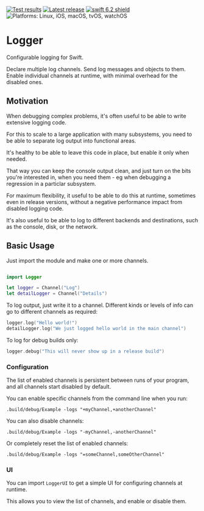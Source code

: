 <!-- Header Generated by ActionBuilderTool 2.1.0 (83) -->
<!-- See https://github.com/elegantchaos/ActionBuilderCore for more details. -->

[![Test results][tests shield]][actions] [![Latest release][release shield]][releases] [![swift 6.2 shield]][swift] ![Platforms: Linux, iOS, macOS, tvOS, watchOS][platforms shield]

[release shield]: https://img.shields.io/github/v/release/elegantchaos/Logger
[platforms shield]: https://img.shields.io/badge/platforms-Linux_iOS_macOS_tvOS_watchOS-lightgrey.svg?style=flat "Linux, iOS, macOS, tvOS, watchOS"
[tests shield]: https://github.com/elegantchaos/Logger/workflows/Tests/badge.svg
[swift 6.2 shield]: https://img.shields.io/badge/swift-6.2-F05138.svg "Swift 6.2"

[swift]: https://swift.org
[releases]: https://github.com/elegantchaos/Logger/releases
[actions]: https://github.com/elegantchaos/Logger/actions

<!-- End of ActionBuilderTool Header -->

# Logger

Configurable logging for Swift.

Declare multiple log channels. 
Send log messages and objects to them. 
Enable individual channels at runtime, with minimal overhead for the disabled ones.

## Motivation

When debugging complex problems, it's often useful to be able to write extensive logging code.  
 
For this to scale to a large application with many subsystems, you need to be able to separate log output into functional areas.

It's healthy to be able to leave this code in place, but enable it only when needed.

That way you can keep the console output clean, and just turn on the bits you're interested in, when you need them - eg when debugging a regression in a particlar subsystem.  

For maximum flexibility, it useful to be able to do this at runtime, sometimes even in release versions, without a negative performance impact from disabled logging code. 

It's also useful to be able to log to different backends and destinations, such as the console, disk, or the network.

## Basic Usage

Just import the module and make one or more channels.

```swift

import Logger

let logger = Channel("Log")
let detailLogger = Channel("Details")
````

To log output, just write it to a channel. Different kinds or levels of info can go to different channels as required:

```swift
logger.log("Hello world!")
detailLogger.log("We just logged hello world in the main channel")
```

To log for debug builds only:

```swift
logger.debug("This will never show up in a release build")
```

### Configuration

The list of enabled channels is persistent between runs of your program, and all channels start disabled by default.

You can enable specific channels from the command line when you run:

```
.build/debug/Example -logs "+myChannel,+anotherChannel"
```


You can also disable channels:

```
.build/debug/Example -logs "-myChannel,-anotherChannel"
```

Or completely reset the list of enabled channels: 

```
.build/debug/Example -logs "=someChannel,someOtherChannel"
```

### UI

You can import `LoggerUI` to get a simple UI for configuring channels at runtime.

This allows you to view the list of channels, and enable or disable them.
